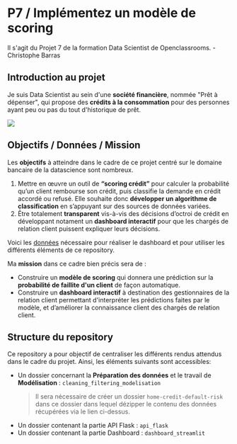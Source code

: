 # P7 / Implémentez un modèle de scoring

Il s'agit du Projet 7 de la formation Data Scientist de Openclassrooms. - Christophe Barras

## Introduction au projet

Je suis Data Scientist au sein d'une **société financière**, nommée "Prêt à dépenser",  qui propose des **crédits à la consommation** pour des personnes ayant peu ou pas du tout d'historique de prêt.

<img src=https://user.oc-static.com/upload/2019/02/25/15510866018677_logo%20projet%20fintech.png>

## Objectifs / Données / Mission

Les **objectifs** à atteindre dans le cadre de ce projet centré sur le domaine bancaire de la datascience sont nombreux.

1. Mettre en œuvre un outil de **“scoring crédit”** pour calculer la probabilité qu’un client rembourse son crédit, puis classifie la demande en crédit accordé ou refusé. Elle souhaite donc **développer un algorithme de classification** en s’appuyant sur des sources de données variées.
2. Être totalement **transparent** vis-à-vis des décisions d’octroi de crédit en développant notament un **dashboard interactif** pour que les chargés de relation client puissent expliquer leurs décisions.

Voici les [données](https://s3-eu-west-1.amazonaws.com/static.oc-static.com/prod/courses/files/Parcours_data_scientist/Projet+-+Impl%C3%A9menter+un+mod%C3%A8le+de+scoring/Projet+Mise+en+prod+-+home-credit-default-risk.zip) nécessaire pour réaliser le dashboard et pour utiliser les différents éléments de ce repository.

Ma **mission** dans ce cadre bien précis sera de :
* Construire un **modèle de scoring** qui donnera une prédiction sur la **probabilité de faillite d'un client** de façon automatique.
* Construire un **dashboard interactif** à destination des gestionnaires de la relation client permettant d'interpréter les prédictions faites par le modèle, et d’améliorer la connaissance client des chargés de relation client.

## Structure du repository

Ce repository a pour objectif de centraliser les différents rendus attendus dans le cadre du projet. Ainsi, les éléments suivants sont accessibles:

* Un dossier concernant la **Préparation des données** et le travail de **Modélisation** : `cleaning_filtering_modelisation`
    > Il sera nécessaire de créer un dossier `home-credit-default-risk` dans ce dossier dans lequel dézipper le contenu des données récupérées via le lien ci-dessus.
* Un dossier contenant la partie API Flask : `api_flask`
* Un dossier contenant la partie Dashboard : `dashboard_streamlit`
